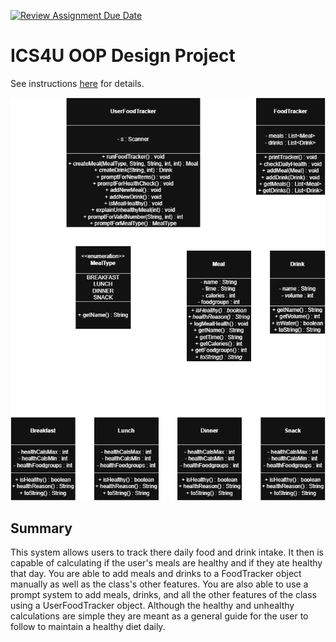 [![Review Assignment Due Date](https://classroom.github.com/assets/deadline-readme-button-22041afd0340ce965d47ae6ef1cefeee28c7c493a6346c4f15d667ab976d596c.svg)](https://classroom.github.com/a/LXtbW2-T)
# ICS4U OOP Design Project

See instructions [here](INSTRUCTIONS.md) for details.

![alt text](FoodTracker_UML.png)  

## Summary
This system allows users to track there daily food and drink intake. It then is capable of calculating if the user's meals are healthy and if they ate healthy that day. You are able to add meals and drinks to a FoodTracker object manually as well as the class's other features. You are also able to use a prompt system to add meals, drinks, and all the other features of the class using a UserFoodTracker object. Although the healthy and unhealthy calculations are simple they are meant as a general guide for the user to follow to maintain a healthy diet daily.
